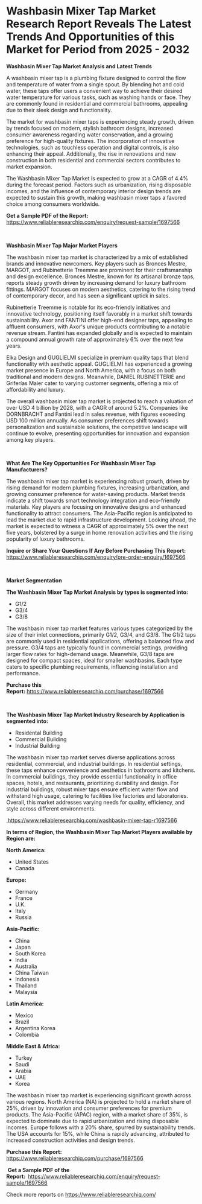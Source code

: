 <p><h1>Washbasin Mixer Tap Market Research Report Reveals The Latest Trends And Opportunities of this Market for Period from 2025 - 2032</h1></p><p><strong>Washbasin Mixer Tap Market Analysis and Latest Trends</strong></p>
<p><p>A washbasin mixer tap is a plumbing fixture designed to control the flow and temperature of water from a single spout. By blending hot and cold water, these taps offer users a convenient way to achieve their desired water temperature for various tasks, such as washing hands or face. They are commonly found in residential and commercial bathrooms, appealing due to their sleek design and functionality.</p><p>The market for washbasin mixer taps is experiencing steady growth, driven by trends focused on modern, stylish bathroom designs, increased consumer awareness regarding water conservation, and a growing preference for high-quality fixtures. The incorporation of innovative technologies, such as touchless operation and digital controls, is also enhancing their appeal. Additionally, the rise in renovations and new construction in both residential and commercial sectors contributes to market expansion.</p><p>The Washbasin Mixer Tap Market is expected to grow at a CAGR of 4.4% during the forecast period. Factors such as urbanization, rising disposable incomes, and the influence of contemporary interior design trends are expected to sustain this growth, making washbasin mixer taps a favored choice among consumers worldwide.</p></p>
<p><strong>Get a Sample PDF of the Report:&nbsp;</strong> <a href="https://www.reliableresearchiq.com/enquiry/request-sample/1697566?utm_campaign=2251&utm_medium=2&utm_source=Github&utm_content=ia&utm_term=23022025&utm_id=washbasin-mixer-tap">https://www.reliableresearchiq.com/enquiry/request-sample/1697566</a></p>
<p>&nbsp;</p>
<p><strong>Washbasin Mixer Tap Major Market Players</strong></p>
<p><p>The washbasin mixer tap market is characterized by a mix of established brands and innovative newcomers. Key players such as Bronces Mestre, MARGOT, and Rubinetterie Treemme are prominent for their craftsmanship and design excellence. Bronces Mestre, known for its artisanal bronze taps, reports steady growth driven by increasing demand for luxury bathroom fittings. MARGOT focuses on modern aesthetics, catering to the rising trend of contemporary decor, and has seen a significant uptick in sales.</p><p>Rubinetterie Treemme is notable for its eco-friendly initiatives and innovative technology, positioning itself favorably in a market shift towards sustainability. Axor and FANTINI offer high-end designer taps, appealing to affluent consumers, with Axor's unique products contributing to a notable revenue stream. Fantini has expanded globally and is expected to maintain a compound annual growth rate of approximately 6% over the next few years.</p><p>Elka Design and GUGLIELMI specialize in premium quality taps that blend functionality with aesthetic appeal. GUGLIELMI has experienced a growing market presence in Europe and North America, with a focus on both traditional and modern designs. Meanwhile, DANIEL RUBINETTERIE and Griferías Maier cater to varying customer segments, offering a mix of affordability and luxury.</p><p>The overall washbasin mixer tap market is projected to reach a valuation of over USD 4 billion by 2028, with a CAGR of around 5.2%. Companies like DORNBRACHT and Fantini lead in sales revenue, with figures exceeding USD 100 million annually. As consumer preferences shift towards personalization and sustainable solutions, the competitive landscape will continue to evolve, presenting opportunities for innovation and expansion among key players.</p></p>
<p>&nbsp;</p>
<p><strong>What Are The Key Opportunities For Washbasin Mixer Tap Manufacturers?</strong></p>
<p><p>The washbasin mixer tap market is experiencing robust growth, driven by rising demand for modern plumbing fixtures, increasing urbanization, and growing consumer preference for water-saving products. Market trends indicate a shift towards smart technology integration and eco-friendly materials. Key players are focusing on innovative designs and enhanced functionality to attract consumers. The Asia-Pacific region is anticipated to lead the market due to rapid infrastructure development. Looking ahead, the market is expected to witness a CAGR of approximately 5% over the next five years, bolstered by a surge in home renovation activities and the rising popularity of luxury bathrooms.</p></p>
<p><strong>Inquire or Share Your Questions If Any Before Purchasing This Report:</strong> <a href="https://www.reliableresearchiq.com/enquiry/pre-order-enquiry/1697566?utm_campaign=2251&utm_medium=2&utm_source=Github&utm_content=ia&utm_term=23022025&utm_id=washbasin-mixer-tap">https://www.reliableresearchiq.com/enquiry/pre-order-enquiry/1697566</a></p>
<p>&nbsp;</p>
<p><strong>Market Segmentation</strong></p>
<p><strong>The Washbasin Mixer Tap Market Analysis by types is segmented into:</strong></p>
<p><ul><li>G1/2</li><li>G3/4</li><li>G3/8</li></ul></p>
<p><p>The washbasin mixer tap market features various types categorized by the size of their inlet connections, primarily G1/2, G3/4, and G3/8. The G1/2 taps are commonly used in residential applications, offering a balanced flow and pressure. G3/4 taps are typically found in commercial settings, providing larger flow rates for high-demand usage. Meanwhile, G3/8 taps are designed for compact spaces, ideal for smaller washbasins. Each type caters to specific plumbing requirements, influencing installation and performance.</p></p>
<p><strong>Purchase this Report:&nbsp;</strong><a href="https://www.reliableresearchiq.com/purchase/1697566?utm_campaign=2251&utm_medium=2&utm_source=Github&utm_content=ia&utm_term=23022025&utm_id=washbasin-mixer-tap">https://www.reliableresearchiq.com/purchase/1697566</a></p>
<p>&nbsp;</p>
<p><strong>The Washbasin Mixer Tap Market Industry Research by Application is segmented into:</strong></p>
<p><ul><li>Residental Building</li><li>Commercial Building</li><li>Industrial Building</li></ul></p>
<p><p>The washbasin mixer tap market serves diverse applications across residential, commercial, and industrial buildings. In residential settings, these taps enhance convenience and aesthetics in bathrooms and kitchens. In commercial buildings, they provide essential functionality in office spaces, hotels, and restaurants, prioritizing durability and design. For industrial buildings, robust mixer taps ensure efficient water flow and withstand high usage, catering to facilities like factories and laboratories. Overall, this market addresses varying needs for quality, efficiency, and style across different environments.</p></p>
<p><a href="https://www.reliableresearchiq.com/washbasin-mixer-tap-r1697566?utm_campaign=2251&utm_medium=2&utm_source=Github&utm_content=ia&utm_term=23022025&utm_id=washbasin-mixer-tap">&nbsp;https://www.reliableresearchiq.com/washbasin-mixer-tap-r1697566</a></p>
<p><strong>In terms of Region, the Washbasin Mixer Tap Market Players available by Region are:</strong></p>
<p>
    <p> <strong> North America: </strong>
        <ul>
            <li>United States</li>
            <li>Canada</li>
        </ul>
        </p> 
    <p> <strong> Europe: </strong>
        <ul>
            <li>Germany</li>
            <li>France</li>
            <li>U.K.</li>
            <li>Italy</li>
            <li>Russia</li>
        </ul>
        </p> 
    <p> <strong> Asia-Pacific: </strong>
        <ul>
            <li>China</li>
            <li>Japan</li>
            <li>South Korea</li>
            <li>India</li>
            <li>Australia</li>
            <li>China Taiwan</li>
            <li>Indonesia</li>
            <li>Thailand</li>
            <li>Malaysia</li>
        </ul>
        </p> 
    <p> <strong> Latin America: </strong>
        <ul>
            <li>Mexico</li>
            <li>Brazil</li>
            <li>Argentina Korea</li>
            <li>Colombia</li>
        </ul>
        </p> 
    <p> <strong> Middle East & Africa: </strong>
        <ul>
            <li>Turkey</li>
            <li>Saudi</li>
            <li>Arabia</li>
            <li>UAE</li>
            <li>Korea</li>
        </ul>
    </p>
    </p>
<p><p>The washbasin mixer tap market is experiencing significant growth across various regions. North America (NA) is projected to hold a market share of 25%, driven by innovation and consumer preferences for premium products. The Asia-Pacific (APAC) region, with a market share of 35%, is expected to dominate due to rapid urbanization and rising disposable incomes. Europe follows with a 20% share, spurred by sustainability trends. The USA accounts for 15%, while China is rapidly advancing, attributed to increased construction activities and design trends.</p></p>
<p><strong>Purchase this Report: </strong><a href="https://www.reliableresearchiq.com/purchase/1697566?utm_campaign=2251&utm_medium=2&utm_source=Github&utm_content=ia&utm_term=23022025&utm_id=washbasin-mixer-tap">https://www.reliableresearchiq.com/purchase/1697566</a></p>
<p>&nbsp;<strong>Get a Sample PDF of the Report:&nbsp;&nbsp;</strong><a href="https://www.reliableresearchiq.com/enquiry/request-sample/1697566?utm_campaign=2251&utm_medium=2&utm_source=Github&utm_content=ia&utm_term=23022025&utm_id=washbasin-mixer-tap">https://www.reliableresearchiq.com/enquiry/request-sample/1697566</a></p>
<p><strong></strong></p>
<p>Check more reports on <a href="https://www.reliableresearchiq.com/?utm_campaign=2251&utm_medium=2&utm_source=Github&utm_content=ia&utm_term=23022025&utm_id=washbasin-mixer-tap">https://www.reliableresearchiq.com/</a></p>